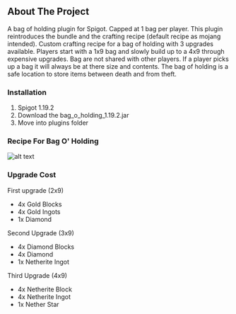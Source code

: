 ## About The Project

A bag of holding plugin for Spigot. Capped at 1 bag per player. This plugin reintroduces the bundle and the crafting recipe (default recipe as mojang intended). Custom crafting recipe for a bag of holding with 3 upgrades available. Players start with a 1x9 bag and slowly build up to a 4x9 through expensive upgrades. Bag are not shared with other players. If a player picks up a bag it will always be at there size and contents. The bag of holding is a safe location to store items between death and from theft. 

### Installation
1. Spigot 1.19.2
2. Download the bag_o_holding_1.19.2.jar
3. Move into plugins folder

### Recipe For Bag O' Holding
![alt text](https://media.discordapp.net/attachments/995085175224553566/996900326781239378/unknown.png)

### Upgrade Cost
First upgrade (2x9)
- 4x Gold Blocks
- 4x Gold Ingots
- 1x Diamond

Second Upgrade (3x9)
- 4x Diamond Blocks
- 4x Diamond
- 1x Netherite Ingot

Third Upgrade (4x9)
- 4x Netherite Block
- 4x Netherite Ingot
- 1x Nether Star
